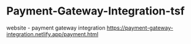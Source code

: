 # Payment-Gateway-Integration-tsf
website - payment gateway integration
https://payment-gateway-integration.netlify.app/payment.html
